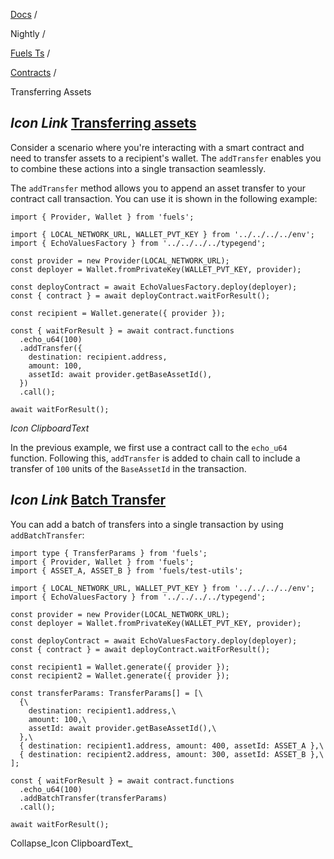 [Docs](https://docs.fuel.network/) /

Nightly  /

[Fuels Ts](https://docs.fuel.network/docs/nightly/fuels-ts/) /

[Contracts](https://docs.fuel.network/docs/nightly/fuels-ts/contracts/) /

Transferring Assets

## _Icon Link_ [Transferring assets](https://docs.fuel.network/docs/nightly/fuels-ts/contracts/transferring-assets/\#transferring-assets)

Consider a scenario where you're interacting with a smart contract and need to transfer assets to a recipient's wallet. The `addTransfer` enables you to combine these actions into a single transaction seamlessly.

The `addTransfer` method allows you to append an asset transfer to your contract call transaction. You can use it is shown in the following example:

```fuel_Box fuel_Box-idXKMmm-css
import { Provider, Wallet } from 'fuels';

import { LOCAL_NETWORK_URL, WALLET_PVT_KEY } from '../../../../env';
import { EchoValuesFactory } from '../../../../typegend';

const provider = new Provider(LOCAL_NETWORK_URL);
const deployer = Wallet.fromPrivateKey(WALLET_PVT_KEY, provider);

const deployContract = await EchoValuesFactory.deploy(deployer);
const { contract } = await deployContract.waitForResult();

const recipient = Wallet.generate({ provider });

const { waitForResult } = await contract.functions
  .echo_u64(100)
  .addTransfer({
    destination: recipient.address,
    amount: 100,
    assetId: await provider.getBaseAssetId(),
  })
  .call();

await waitForResult();
```

_Icon ClipboardText_

In the previous example, we first use a contract call to the `echo_u64` function. Following this, `addTransfer` is added to chain call to include a transfer of `100` units of the `BaseAssetId` in the transaction.

## _Icon Link_ [Batch Transfer](https://docs.fuel.network/docs/nightly/fuels-ts/contracts/transferring-assets/\#batch-transfer)

You can add a batch of transfers into a single transaction by using `addBatchTransfer`:

```fuel_Box fuel_Box-idXKMmm-css
import type { TransferParams } from 'fuels';
import { Provider, Wallet } from 'fuels';
import { ASSET_A, ASSET_B } from 'fuels/test-utils';

import { LOCAL_NETWORK_URL, WALLET_PVT_KEY } from '../../../../env';
import { EchoValuesFactory } from '../../../../typegend';

const provider = new Provider(LOCAL_NETWORK_URL);
const deployer = Wallet.fromPrivateKey(WALLET_PVT_KEY, provider);

const deployContract = await EchoValuesFactory.deploy(deployer);
const { contract } = await deployContract.waitForResult();

const recipient1 = Wallet.generate({ provider });
const recipient2 = Wallet.generate({ provider });

const transferParams: TransferParams[] = [\
  {\
    destination: recipient1.address,\
    amount: 100,\
    assetId: await provider.getBaseAssetId(),\
  },\
  { destination: recipient1.address, amount: 400, assetId: ASSET_A },\
  { destination: recipient2.address, amount: 300, assetId: ASSET_B },\
];

const { waitForResult } = await contract.functions
  .echo_u64(100)
  .addBatchTransfer(transferParams)
  .call();

await waitForResult();
```

Collapse_Icon ClipboardText_